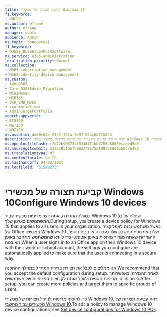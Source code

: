 ```yaml
---
title: קביעת תצורה של מכשירי Windows 10
f1.keywords:
- NOCSH
ms.author: efrene
author: efrene
manager: scotv
audience: Admin
ms.topic: conceptual
f1_keywords:
- O365E_BCSSetup4PushSoftware
ms.service: o365-administration
localization_priority: Normal
ms.collection:
- M365-subscription-management
- M365-identity-device-management
ms.custom:
- Adm_O365
- Core_O365Admin_Migration
- MiniMaven
- MSB365
- OKR_SMB_M365
- seo-marvel-mar
- AdminSurgePortfolio
search.appverid:
- BCS160
- MET150
- MOE150
ms.assetid: da60e08e-2547-491a-9c97-94ac6d715623
description: למד אודות קביעת התצורה של פריטי מדיניות מכשיר עבור Windows 10 החלים על כל המשתמשים בארגון שלך, ומבטיחים שהם יתחברו באופן מאובטח.
ms.openlocfilehash: c7d27b903734f9348471bb7765b88650caeed9d5
ms.sourcegitcommit: 53acc851abf68e2272e75df0856c0e16b0c7e48d
ms.translationtype: MT
ms.contentlocale: he-IL
ms.lasthandoff: 04/02/2021
ms.locfileid: "51580273"
---
```

# <a name="configure-windows-10-devices"></a><span data-ttu-id="c5335-103">קביעת תצורה של מכשירי Windows 10</span><span class="sxs-lookup"><span data-stu-id="c5335-103">Configure Windows 10 devices</span></span>

<span data-ttu-id="c5335-104">במהלך ההגדרה, אתה יוצר מדיניות מכשיר עבור Windows 10 שחלה על כל המשתמשים בארגון שלך.</span><span class="sxs-lookup"><span data-stu-id="c5335-104">During setup, you create a device policy for Windows 10 that applies to all users in your organization.</span></span> <span data-ttu-id="c5335-105">כאשר משתמש נכנס לאפליקציה של Office במכשיר Windows 10 שלו באמצעות החשבון שלו בעבודה או בבית הספר, ההגדרות שאתה מגדיר מוחלות באופן אוטומטי כדי לוודא שהמשתמש מתחבר באופן מאובטח.</span><span class="sxs-lookup"><span data-stu-id="c5335-105">When a user signs in to an Office app on their Windows 10 device with their work or school account, the settings you configure are automatically applied to make sure that the user is connecting in a secure way.</span></span>
  
<span data-ttu-id="c5335-106">אנו ממליצים לקבל את תצורת ברירת המחדל במהלך ההתקנה.</span><span class="sxs-lookup"><span data-stu-id="c5335-106">We recommend that you accept the default configuration during setup.</span></span> <span data-ttu-id="c5335-107">לאחר ההגדרה, באפשרותך ליצור פריטי מדיניות נוספים ולמקד אותם לקבוצות ספציפיות של משתמשים.</span><span class="sxs-lookup"><span data-stu-id="c5335-107">After setup, you can create more policies and target them to specific groups of users.</span></span>
  
<span data-ttu-id="c5335-108">כדי להוסיף מדיניות לניהול תצורות של מכשירי Windows 10, ראה [קביעת תצורות של מכשירים עבור מחשבי Windows 10](protection-settings-for-windows-10-pcs.md).</span><span class="sxs-lookup"><span data-stu-id="c5335-108">To add a policy to manage Windows 10 device configurations, see [Set device configurations for Windows 10 PCs](protection-settings-for-windows-10-pcs.md).</span></span>
  

